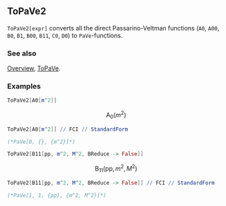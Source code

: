 ## ToPaVe2

`ToPaVe2[expr]` converts all the direct Passarino-Veltman functions (`A0`, `A00`, `B0`, `B1`, `B00`, `B11`, `C0`, `D0`) to `PaVe`-functions.

### See also

[Overview](Extra/FeynCalc.md), [ToPaVe](ToPaVe.md).

### Examples

```mathematica
ToPaVe2[A0[m^2]]
```

$$\text{A}_0\left(m^2\right)$$

```mathematica
ToPaVe2[A0[m^2]] // FCI // StandardForm

(*PaVe[0, {}, {m^2}]*)
```

```mathematica
ToPaVe2[B11[pp, m^2, M^2, BReduce -> False]]
```

$$\text{B}_{11}\left(\text{pp},m^2,M^2\right)$$

```mathematica
ToPaVe2[B11[pp, m^2, M^2, BReduce -> False]] // FCI // StandardForm

(*PaVe[1, 1, {pp}, {m^2, M^2}]*)
```